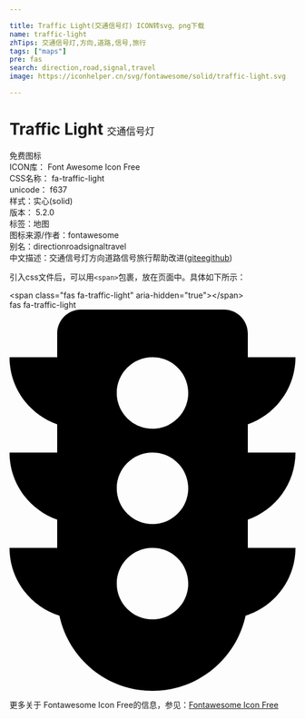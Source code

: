 ```yaml
---

title: Traffic Light(交通信号灯) ICON转svg、png下载
name: traffic-light
zhTips: 交通信号灯,方向,道路,信号,旅行
tags: ["maps"]
pre: fas
search: direction,road,signal,travel
image: https://iconhelper.cn/svg/fontawesome/solid/traffic-light.svg

---
```


# Traffic Light  <small style="font-size: 60%;font-weight: 100">交通信号灯</small>


<div class="detail-page">
<p>
<span><span class="badge-success badge">免费图标</span> </span>
<br/>
<span>
ICON库：
<span class="badge-secondary badge">Font Awesome Icon Free</span> 
</span>
<br/>
<span>
CSS名称：
<span class="badge-secondary badge">fa-traffic-light</span> 
</span>
<br/>
<span>
unicode：
<span class="badge-secondary badge">f637</span> 
<copy-btn content='f637' btn-title=""></copy-btn>
<copy-btn :content='String.fromCodePoint(parseInt("f637", 16))' btn-title="复制U"></copy-btn>
</span><br/><span>样式：<span class="badge-light badge">实心(solid)</span></span>
<br/>
<span>
版本：
<span class="badge-secondary badge">5.2.0</span> 
</span><br/><span>标签：<span class="badge-light badge"><router-link to="/tags/maps.html">地图</router-link></span></span>
<br/>
<span>图标来源/作者：<span class="badge-light badge">fontawesome</span></span> 
<br/>
<span>别名：<span class="badge-light badge">direction</span><span class="badge-light badge">road</span><span class="badge-light badge">signal</span><span class="badge-light badge">travel</span></span><br/><span class="zh-detail">中文描述：<span class="badge-primary badge">交通信号灯</span><span class="badge-primary badge">方向</span><span class="badge-primary badge">道路</span><span class="badge-primary badge">信号</span><span class="badge-primary badge">旅行</span><span class="help-link"><span>帮助改进</span>(<a href="https://gitee.com/liuwave/icon-helper/edit/master/json/fontawesome/solid/traffic-light.json" target="_blank" rel="noopener noreferrer">gitee</a><a href="https://github.com/liuwave/icon-helper/edit/master/json/fontawesome/solid/traffic-light.json" target="_blank" rel="noopener noreferrer">github</a></span>)</span><br/>
</p>
</div>
<div class="alert alert-dark">
  <i class="fas fa-traffic-light fa-xs"></i>
  <i class="fas fa-traffic-light fa-sm"></i>
  <i class="fas fa-traffic-light fa-lg"></i>
  <i class="fas fa-traffic-light fa-2x"></i>
  <i class="fas fa-traffic-light fa-3x"></i>
  <i class="fas fa-traffic-light fa-5x"></i>
  <i class="fas fa-traffic-light fa-7x"></i>
</div>
<div>
  <p>引入css文件后，可以用<code>&lt;span&gt;</code>包裹，放在页面中。具体如下所示：    
  </p>
  <div class="alert alert-primary" style="font-size: 14px">
    &lt;span class="fas fa-traffic-light" aria-hidden="true"&gt;&lt;/span&gt;
    <copy-btn content='<span class="fas fa-traffic-light" aria-hidden="true"></span>'></copy-btn>
  </div>
  <div class="alert alert-secondary">
    <i class="fas fa-traffic-light"
    style="font-size: 24px"
    aria-hidden="true"></i> fas fa-traffic-light
    <copy-btn content="fas fa-traffic-light" btn-title="复制图标名称"></copy-btn>
  </div>
</div>
<div id="svg" class="svg-wrap">
<svg xmlns="http://www.w3.org/2000/svg" viewBox="0 0 384 512"><path d="M384 192h-64v-37.88c37.2-13.22 64-48.38 64-90.12h-64V32c0-17.67-14.33-32-32-32H96C78.33 0 64 14.33 64 32v32H0c0 41.74 26.8 76.9 64 90.12V192H0c0 41.74 26.8 76.9 64 90.12V320H0c0 42.84 28.25 78.69 66.99 91.05C79.42 468.72 130.6 512 192 512s112.58-43.28 125.01-100.95C355.75 398.69 384 362.84 384 320h-64v-37.88c37.2-13.22 64-48.38 64-90.12zM192 416c-26.51 0-48-21.49-48-48s21.49-48 48-48 48 21.49 48 48-21.49 48-48 48zm0-128c-26.51 0-48-21.49-48-48s21.49-48 48-48 48 21.49 48 48-21.49 48-48 48zm0-128c-26.51 0-48-21.49-48-48s21.49-48 48-48 48 21.49 48 48-21.49 48-48 48z"/></svg>
</div>
<detail full-name='fa-traffic-light'></detail>

<Vssue title="关于“Traffic Light”的评论" />
    
<div><p>更多关于  Fontawesome Icon Free的信息，参见：<a target="_blank" href="https://iconhelper.cn/fontawesome.html">Fontawesome Icon Free</a>
</p></div>
